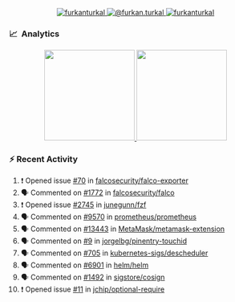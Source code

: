 <p align="center">
  <a href="https://linkedin.com/in/furkanturkal" target="blank">
    <img src="https://img.shields.io/badge/linkedin-%230077B5.svg?&style=for-the-badge&logo=linkedin&logoColor=white" alt="furkanturkal" />
  </a>
  <a href="https://medium.com/@furkan.turkal" target="blank">
    <img src="https://img.shields.io/badge/medium-%2312100E.svg?&style=for-the-badge&logo=medium&logoColor=white" alt="@furkan.turkal" />
  </a>
  <a href="https://twitter.com/furkanturkaI" target="blank">
    <img src="https://img.shields.io/badge/Twitter-1DA1F2?style=for-the-badge&logo=twitter&logoColor=white" alt="furkanturkaI" />
  </a>
</p>

### 📈 &nbsp;Analytics

<p align="center">
  <a href="https://coderstats.net/github/#Dentrax">
    <img height="180em" src="https://github-readme-stats-eight-theta.vercel.app/api?username=Dentrax&show_icons=true&theme=algolia&include_all_commits=true&count_private=true&line_height=26"/>
    <img height="180em" src="https://github-readme-stats-eight-theta.vercel.app/api/top-langs/?username=Dentrax&layout=compact&langs_count=8&theme=algolia&line_height=26"/>
  </a>
</p>

### :zap: Recent Activity

<!--START_SECTION:activity-->
1. ❗️ Opened issue [#70](https://github.com/falcosecurity/falco-exporter/issues/70) in [falcosecurity/falco-exporter](https://github.com/falcosecurity/falco-exporter)
2. 🗣 Commented on [#1772](https://github.com/falcosecurity/falco/issues/1772) in [falcosecurity/falco](https://github.com/falcosecurity/falco)
3. ❗️ Opened issue [#2745](https://github.com/junegunn/fzf/issues/2745) in [junegunn/fzf](https://github.com/junegunn/fzf)
4. 🗣 Commented on [#9570](https://github.com/prometheus/prometheus/issues/9570) in [prometheus/prometheus](https://github.com/prometheus/prometheus)
5. 🗣 Commented on [#13443](https://github.com/MetaMask/metamask-extension/issues/13443) in [MetaMask/metamask-extension](https://github.com/MetaMask/metamask-extension)
6. 🗣 Commented on [#9](https://github.com/jorgelbg/pinentry-touchid/issues/9) in [jorgelbg/pinentry-touchid](https://github.com/jorgelbg/pinentry-touchid)
7. 🗣 Commented on [#705](https://github.com/kubernetes-sigs/descheduler/issues/705) in [kubernetes-sigs/descheduler](https://github.com/kubernetes-sigs/descheduler)
8. 🗣 Commented on [#6901](https://github.com/helm/helm/issues/6901) in [helm/helm](https://github.com/helm/helm)
9. 🗣 Commented on [#1492](https://github.com/sigstore/cosign/issues/1492) in [sigstore/cosign](https://github.com/sigstore/cosign)
10. ❗️ Opened issue [#11](https://github.com/jchip/optional-require/issues/11) in [jchip/optional-require](https://github.com/jchip/optional-require)
<!--END_SECTION:activity-->
